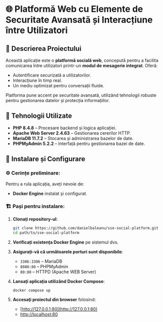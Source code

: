 # 🌐 Platformă Web cu Elemente de Securitate Avansată și Interacțiune între Utilizatori

## 📌 Descrierea Proiectului

Această aplicație este o **platformă socială web**, concepută pentru a facilita comunicarea între utilizatori printr-un **modul de mesagerie integrat**. Oferă:

-   Autentificare securizată a utilizatorilor.
-   Interacțiune în timp real.
-   Un mediu optimizat pentru conversații fluide.

Platforma pune accent pe securitate avansată, utilizând tehnologii robuste pentru gestionarea datelor și protecția informațiilor.

## 🚀 Tehnologii Utilizate

-   **PHP 8.4.8** – Procesare backend și logica aplicației.
-   **Apache Web Server 2.4.63** – Gestionarea cererilor HTTP.
-   **MariaDB 11.7.2** – Stocarea și administrarea bazelor de date.
-   **PHPMyAdmin 5.2.2** – Interfață pentru gestionarea bazei de date.

## 🔧 Instalare și Configurare

### ⚙️ Cerințe preliminare:

Pentru a rula aplicația, aveți nevoie de:

-   **Docker Engine** instalat și configurat.

### 🏗️ Pași pentru instalare:

1. **Clonați repository-ul**:

    ```bash
    git clone https://github.com/danielbaleanu/sse-social-platform.git
    cd path/to/sse-social-platform
    ```

2. **Verificați existența Docker Engine** pe sistemul dvs.

3. **Asigurați-vă că următoarele porturi sunt disponibile**:

    - `3306:3306` – MariaDB
    - `8080:80` – PHPMyAdmin
    - `80:80` – HTTPD (Apache WEB Server)

4. **Lansați aplicația utilizând Docker Compose**:

    ```bash
    docker compose up
    ```

5. **Accesați proiectul din browser** folosind:
    - [http://127.0.0.1:80](http://127.0.0.1:80)
    - [http://localhost:80](http://localhost:80)
